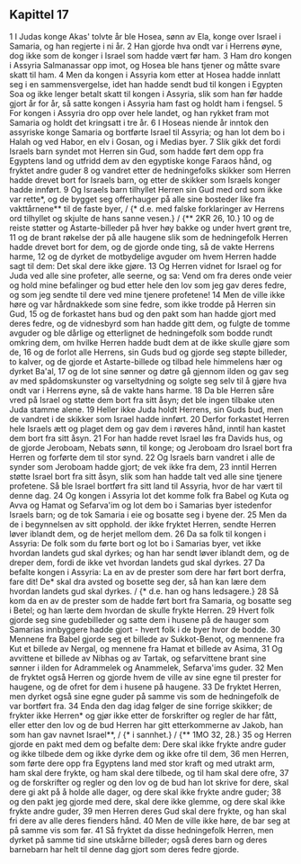 ## Kapittel 17

1 I Judas konge Akas' tolvte år ble Hosea, sønn av Ela, konge over Israel i Samaria, og han regjerte i ni år.
2 Han gjorde hva ondt var i Herrens øyne, dog ikke som de konger i Israel som hadde vært før ham.
3 Ham dro kongen i Assyria Salmanassar opp imot, og Hosea ble hans tjener og måtte svare skatt til ham.
4 Men da kongen i Assyria kom etter at Hosea hadde innlatt seg i en sammensvergelse, idet han hadde sendt bud til kongen i Egypten Soa og ikke lenger betalt skatt til kongen i Assyria, slik som han før hadde gjort år for år, så satte kongen i Assyria ham fast og holdt ham i fengsel.
5 For kongen i Assyria dro opp over hele landet, og han rykket fram mot Samaria og holdt det kringsatt i tre år.
6 I Hoseas niende år inntok den assyriske konge Samaria og bortførte Israel til Assyria; og han lot dem bo i Halah og ved Habor, en elv i Gosan, og i Medias byer.
7 Slik gikk det fordi Israels barn syndet mot Herren sin Gud, som hadde ført dem opp fra Egyptens land og utfridd dem av den egyptiske konge Faraos hånd, og fryktet andre guder
8 og vandret etter de hedningefolks skikker som Herren hadde drevet bort for Israels barn, og etter de skikker som Israels konger hadde innført.
9 Og Israels barn tilhyllet Herren sin Gud med ord som ikke var rette*, og de bygget seg offerhauger på alle sine bosteder like fra vakttårnene** til de faste byer, / {* d.e. med falske forklaringer av Herrens ord tilhyllet og skjulte de hans sanne vesen.} / {** 2KR 26, 10.}
10 og de reiste støtter og Astarte-billeder på hver høy bakke og under hvert grønt tre,
11 og de brant røkelse der på alle haugene slik som de hedningefolk Herren hadde drevet bort for dem, og de gjorde onde ting, så de vakte Herrens harme,
12 og de dyrket de motbydelige avguder om hvem Herren hadde sagt til dem: Det skal dere ikke gjøre.
13 Og Herren vidnet for Israel og for Juda ved alle sine profeter, alle seerne, og sa: Vend om fra deres onde veier og hold mine befalinger og bud etter hele den lov som jeg gav deres fedre, og som jeg sendte til dere ved mine tjenere profetene!
14 Men de ville ikke høre og var hårdnakkede som sine fedre, som ikke trodde på Herren sin Gud,
15 og de forkastet hans bud og den pakt som han hadde gjort med deres fedre, og de vidnesbyrd som han hadde gitt dem, og fulgte de tomme avguder og ble dårlige og etterlignet de hedningefolk som bodde rundt omkring dem, om hvilke Herren hadde budt dem at de ikke skulle gjøre som de,
16 og de forlot alle Herrens, sin Guds bud og gjorde seg støpte billeder, to kalver, og de gjorde et Astarte-billede og tilbad hele himmelens hær og dyrket Ba'al,
17 og de lot sine sønner og døtre gå gjennom ilden og gav seg av med spådomskunster og varseltydning og solgte seg selv til å gjøre hva ondt var i Herrens øyne, så de vakte hans harme.
18 Da ble Herren såre vred på Israel og støtte dem bort fra sitt åsyn; det ble ingen tilbake uten Juda stamme alene.
19 Heller ikke Juda holdt Herrens, sin Guds bud, men de vandret i de skikker som Israel hadde innført.
20 Derfor forkastet Herren hele Israels ætt og plaget dem og gav dem i røveres hånd, inntil han kastet dem bort fra sitt åsyn.
21 For han hadde revet Israel løs fra Davids hus, og de gjorde Jeroboam, Nebats sønn, til konge; og Jeroboam dro Israel bort fra Herren og forførte dem til stor synd.
22 Og Israels barn vandret i alle de synder som Jeroboam hadde gjort; de vek ikke fra dem,
23 inntil Herren støtte Israel bort fra sitt åsyn, slik som han hadde talt ved alle sine tjenere profetene. Så ble Israel bortført fra sitt land til Assyria, hvor de har vært til denne dag.
24 Og kongen i Assyria lot det komme folk fra Babel og Kuta og Avva og Hamat og Sefarva'im og lot dem bo i Samarias byer istedenfor Israels barn; og de tok Samaria i eie og bosatte seg i byene der.
25 Men da de i begynnelsen av sitt opphold. der ikke fryktet Herren, sendte Herren løver iblandt dem, og de herjet mellom dem.
26 Da sa folk til kongen i Assyria: De folk som du førte bort og lot bo i Samarias byer, vet ikke hvordan landets gud skal dyrkes; og han har sendt løver iblandt dem, og de dreper dem, fordi de ikke vet hvordan landets gud skal dyrkes.
27 Da befalte kongen i Assyria: La en av de prester som dere har ført bort derfra, fare dit! De* skal dra avsted og bosette seg der, så han kan lære dem hvordan landets gud skal dyrkes. / {* d.e. han og hans ledsagere.}
28 Så kom da en av de prester som de hadde ført bort fra Samaria, og bosatte seg i Betel; og han lærte dem hvordan de skulle frykte Herren.
29 Hvert folk gjorde seg sine gudebilleder og satte dem i husene på de hauger som Samarias innbyggere hadde gjort - hvert folk i de byer hvor de bodde.
30 Mennene fra Babel gjorde seg et billede av Sukkot-Benot, og mennene fra Kut et billede av Nergal, og mennene fra Hamat et billede av Asima,
31 Og avvittene et billede av Nibhas og av Tartak, og sefarvittene brant sine sønner i ilden for Adrammelek og Anammelek, Sefarva'ims guder.
32 Men de fryktet også Herren og gjorde hvem de ville av sine egne til prester for haugene, og de ofret for dem i husene på haugene.
33 De fryktet Herren, men dyrket også sine egne guder på samme vis som de hedningefolk de var bortført fra.
34 Enda den dag idag følger de sine forrige skikker; de frykter ikke Herren* og gjør ikke etter de forskrifter og regler de har fått, eller etter den lov og de bud Herren har gitt etterkommerne av Jakob, han som han gav navnet Israel**, / {* i sannhet.} / {** 1MO 32, 28.}
35 og Herren gjorde en pakt med dem og befalte dem: Dere skal ikke frykte andre guder og ikke tilbede dem og ikke dyrke dem og ikke ofre til dem,
36 men Herren, som førte dere opp fra Egyptens land med stor kraft og med utrakt arm, ham skal dere frykte, og ham skal dere tilbede, og til ham skal dere ofre,
37 og de forskrifter og regler og den lov og de bud han lot skrive for dere, skal dere gi akt på å holde alle dager, og dere skal ikke frykte andre guder;
38 og den pakt jeg gjorde med dere, skal dere ikke glemme, og dere skal ikke frykte andre guder,
39 men Herren deres Gud skal dere frykte, og han skal fri dere av alle deres fienders hånd.
40 Men de ville ikke høre, de bar seg at på samme vis som før.
41 Så fryktet da disse hedningefolk Herren, men dyrket på samme tid sine utskårne billeder; også deres barn og deres barnebarn har helt til denne dag gjort som deres fedre gjorde.
